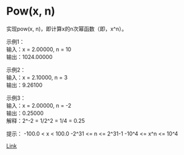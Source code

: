 <h1>Pow(x, n)</h1>

实现pow(x, n)，即计算x的n次幂函数（即，x^n）。</br>

示例1：</br>
输入：x = 2.00000, n = 10</br>
输出：1024.00000</br>

示例2：</br>
输入：x = 2.10000, n = 3</br>
输出：9.26100</br>

示例3：</br>
输入：x = 2.00000, n = -2</br>
输出：0.25000</br>
解释：2^-2 = 1/2^2 = 1/4 = 0.25</br>

提示：
-100.0 < x < 100.0
-2^31 <= n <= 2^31-1
-10^4 <= x^n <= 10^4

[Link](https://leetcode.cn/problems/powx-n/)